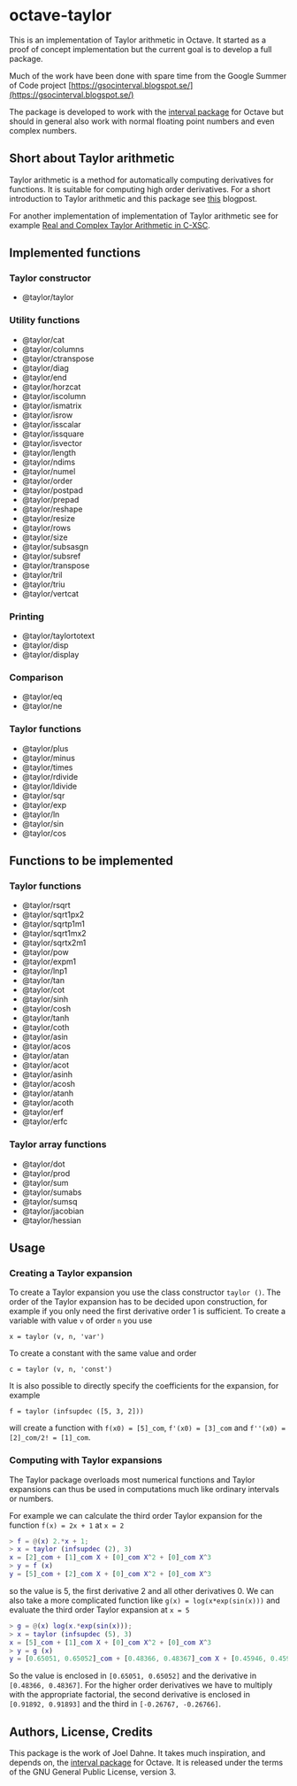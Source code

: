 # octave-taylor

This is an implementation of Taylor arithmetic in Octave. It started
as a proof of concept implementation but the current goal is to
develop a full package.

Much of the work have been done with spare time from the Google Summer
of Code project
[https://gsocinterval.blogspot.se/](https://gsocinterval.blogspot.se/)

The package is developed to work with the [interval
package](https://octave.sourceforge.io/interval/index.html) for Octave
but should in general also work with normal floating point numbers and
even complex numbers.

## Short about Taylor arithmetic

Taylor arithmetic is a method for automatically computing derivatives
for functions. It is suitable for computing high order
derivatives. For a short introduction to Taylor arithmetic and this
package see
[this](https://gsocinterval.blogspot.se/2017/07/a-package-for-taylor-arithmetic.html)
blogpost.

For another implementation of implementation of Taylor arithmetic see
for example [Real and Complex Taylor Arithmetic in
C-XSC](http://www2.math.uni-wuppertal.de/~xsc/preprints/prep_05_4.pdf).

## Implemented functions

### Taylor constructor

* @taylor/taylor

### Utility functions

* @taylor/cat
* @taylor/columns
* @taylor/ctranspose
* @taylor/diag
* @taylor/end
* @taylor/horzcat
* @taylor/iscolumn
* @taylor/ismatrix
* @taylor/isrow
* @taylor/isscalar
* @taylor/issquare
* @taylor/isvector
* @taylor/length
* @taylor/ndims
* @taylor/numel
* @taylor/order
* @taylor/postpad
* @taylor/prepad
* @taylor/reshape
* @taylor/resize
* @taylor/rows
* @taylor/size
* @taylor/subsasgn
* @taylor/subsref
* @taylor/transpose
* @taylor/tril
* @taylor/triu
* @taylor/vertcat

### Printing

* @taylor/taylortotext
* @taylor/disp
* @taylor/display

### Comparison

* @taylor/eq
* @taylor/ne

### Taylor functions

* @taylor/plus
* @taylor/minus
* @taylor/times
* @taylor/rdivide
* @taylor/ldivide
* @taylor/sqr
* @taylor/exp
* @taylor/ln
* @taylor/sin
* @taylor/cos

## Functions to be implemented

### Taylor functions

* @taylor/rsqrt
* @taylor/sqrt1px2
* @taylor/sqrtp1m1
* @taylor/sqrt1mx2
* @taylor/sqrtx2m1
* @taylor/pow
* @taylor/expm1
* @taylor/lnp1
* @taylor/tan
* @taylor/cot
* @taylor/sinh
* @taylor/cosh
* @taylor/tanh
* @taylor/coth
* @taylor/asin
* @taylor/acos
* @taylor/atan
* @taylor/acot
* @taylor/asinh
* @taylor/acosh
* @taylor/atanh
* @taylor/acoth
* @taylor/erf
* @taylor/erfc

### Taylor array functions

* @taylor/dot
* @taylor/prod
* @taylor/sum
* @taylor/sumabs
* @taylor/sumsq
* @taylor/jacobian
* @taylor/hessian

## Usage

### Creating a Taylor expansion

To create a Taylor expansion you use the class constructor `taylor
()`. The order of the Taylor expansion has to be decided upon
construction, for example if you only need the first derivative order
1 is sufficient. To create a variable with value `v` of order `n` you
use

```
x = taylor (v, n, 'var')
```

To create a constant with the same value and order

```
c = taylor (v, n, 'const')
```

It is also possible to directly specify the coefficients for the
expansion, for example

```
f = taylor (infsupdec ([5, 3, 2]))
```

will create a function with `f(x0) = [5]_com`, `f'(x0) = [3]_com` and
`f''(x0) = [2]_com/2! = [1]_com`.

### Computing with Taylor expansions

The Taylor package overloads most numerical functions and Taylor
expansions can thus be used in computations much like ordinary
intervals or numbers.

For example we can calculate the third order Taylor expansion for the
function `f(x) = 2x + 1` at `x = 2`

``` matlab
> f = @(x) 2.*x + 1;
> x = taylor (infsupdec (2), 3)
x = [2]_com + [1]_com X + [0]_com X^2 + [0]_com X^3
> y = f (x)
y = [5]_com + [2]_com X + [0]_com X^2 + [0]_com X^3
```

so the value is 5, the first derivative 2 and all other
derivatives 0. We can also take a more complicated function like `g(x)
= log(x*exp(sin(x)))` and evaluate the third order Taylor expansion
at `x = 5`

``` matlab
> g = @(x) log(x.*exp(sin(x)));
> x = taylor (infsupdec (5), 3)
x = [5]_com + [1]_com X + [0]_com X^2 + [0]_com X^3
> y = g (x)
y = [0.65051, 0.65052]_com + [0.48366, 0.48367]_com X + [0.45946, 0.45947]_com X^2 + [-0.044611, -0.04461]_com X^3
```

So the value is enclosed in `[0.65051, 0.65052]` and the derivative in
`[0.48366, 0.48367]`. For the higher order derivatives we have to
multiply with the appropriate factorial, the second derivative is
enclosed in `[0.91892, 0.91893]` and the third in `[-0.26767,
-0.26766]`.

## Authors, License, Credits

This package is the work of Joel Dahne. It takes much inspiration, and
depends on, the [interval
package](https://octave.sourceforge.io/interval/index.html) for
Octave. It is released under the terms of the GNU General Public
License, version 3.
